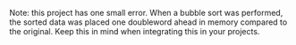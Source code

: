 Note: this project has one small error. When a bubble sort was performed, the sorted data was placed one doubleword ahead in memory compared to the original. Keep this in mind when integrating this in your projects.
